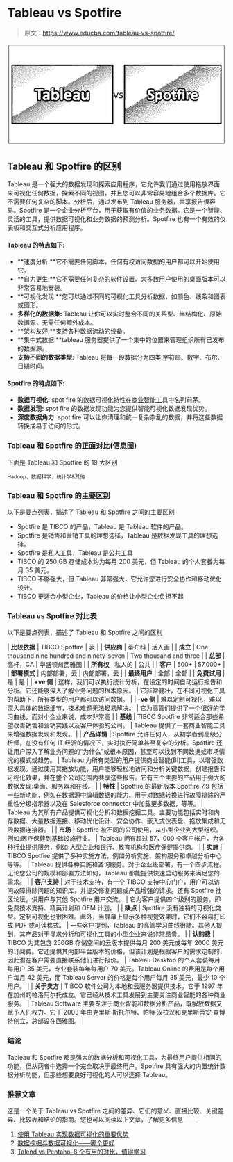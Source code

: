 # Tableau vs Spotfire

> 原文：<https://www.educba.com/tableau-vs-spotfire/>

![Tableau vs Spotfire](img/73838829554fcb4fe25af2544db902b0.png)



## Tableau 和 Spotfire 的区别

Tableau 是一个强大的数据发现和探索应用程序，它允许我们通过使用拖放界面来可视化任何数据，探索不同的视图，并且您可以非常容易地组合多个数据库。它不需要任何复杂的脚本。分析后，通过发布到 Tableau 服务器，共享报告很容易。Spotfire 是一个企业分析平台，用于获取有价值的业务数据。它是一个智能、灵活的工具，提供数据可视化和业务数据的预测分析。Spotfire 也有一个有效的仪表板和交互式分析应用程序。

#### Tableau 的特点如下:

*   **速度分析:**它不需要任何脚本，任何有权访问数据的用户都可以开始使用它。
*   **自力更生:**它不需要任何复杂的软件设置。大多数用户使用的桌面版本可以非常容易地安装。
*   **可视化发现:**您可以通过不同的可视化工具分析数据，如颜色、线条和图表或图形。
*   **多样化的数据集:** Tableau 让你可以实时整合不同的关系型、半结构化、原始数据源，无需任何额外成本。
*   **架构友好:**支持各种数据流动的设备。
*   **集中式数据:**tableau 服务器提供了一个集中的位置来管理组织所有已发布的数据源。
*   **支持不同的数据类型:** Tableau 将每一段数据分为四类:字符串、数字、布尔、日期时间。

#### Spotfire 的特点如下:

*   **数据可视化:** spot fire 的数据可视化特性在[商业智能工具](https://www.educba.com/business-intelligence-tool/)中名列前茅。
*   **数据发现:** spot fire 的数据发现功能为您提供智能可视化数据发现优势。
*   **深度数据角力:**
    spot fire 可以让你清理和统一复杂杂乱的数据，并将这些数据转换成易于访问的形式。

### Tableau 和 Spotfire 的正面对比(信息图)

下面是 Tableau 和 Spotfire 的 19 大区别



<small>Hadoop、数据科学、统计学&其他</small>

### Tableau 和 Spotfire 的主要区别

以下是要点列表，描述了 Tableau 和 Spotfire 之间的主要区别

*   Spotfire 是 TIBCO 的产品，Tableau 是 Tableau 软件的产品。
*   Spotfire 是销售和营销工具的理想选择，Tableau 是数据发现工具的理想选择。
*   Spotfire 是私人工具，Tableau 是公共工具
*   TIBCO 的 250 GB 存储成本约为每月 200 美元，但 Tableau 的个人套餐为每月 35 美元。
*   TIBCO 不够强大，但 Tableau 非常强大，它允许您进行安全协作和移动优化设计。
*   TIBCO 更适合小型企业，Tableau 的价格让小型企业负担不起

### Tableau vs Spotfire 对比表

以下是要点列表，描述了 Tableau 和 Spotfire 之间的区别

| **比较依据** | TIBCO Spotfire | 表 |
| **供应商** | 蒂布科 | 活人画 |
| **成立** | One thousand nine hundred and ninety-seven | Two thousand and three |
| **总部** | 高杆，CA | 华盛顿州西雅图 |
| **所有权** | 私人的 | 公共 |
| **客户** | 500+ | 57,000+ |
| **部署模式** | 内部部署，云 | 内部部署，云 |
| **最终用户** | 全部 | 全部 |
| **免费试用** | 是 | 是 |
| **+ve 侧** | 这样，我们可以执行统计分析，在设定的时间自动运行报告和分析。它还能够深入了解业务问题的根本原因。 | 它非常健壮，在不同可视化工具的帮助下，所有类型的用户都可以访问数据。 |
| **-ve 侧** | 难以定制可视化，难以深入具体的数据细节，技术难题无法轻易解决。 | 它为高管们提供了一个很好的学习曲线，而对小企业来说，成本非常高 |
| **基线** | TIBCO Spotfire 非常适合那些希望改善销售和营销实践以及客户体验的公司。 | Tableau 提供了一套商业智能工具来增强数据发现和发现。 |
| **产品详情** | Spotfire 允许任何人，从初学者到高级分析师，在没有任何 IT 经验的情况下，实时执行简单甚至复杂的分析。Spotfire 还让用户深入了解业务问题的“为什么”或根本原因，甚至可以找到不同数据或市场情况的模式或趋势。 | Tableau 为所有类型的用户提供商业智能(BI)工具，以增强数据发现。通过使用其拖放功能，用户能够轻松地访问和分析关键数据，创建报告和可视化效果，并在整个公司范围内共享这些报告。它有三个主要的产品用于强大的数据发现:桌面、服务器和在线。 |
| **特性** | Spotfire 的最新版本 Spotfire 7.9 包括一些新功能，例如在数据源中编辑数据的能力、用于对数据转换进行故障排除的严重性分级指示器以及在 Salesforce connector 中加载更多数据，等等。 | Tableau 为其所有产品提供可视化分析和数据挖掘工具。主要功能包括实时和内存数据、大量数据连接、移动优化设计、安全协作、嵌入式仪表盘、拖放集成和无限数据连接器。 |
| **市场** | Spotfire 被不同的公司使用，从小型企业到大型组织。例如:医疗保健到基础设施行业。 | Tableau 拥有超过 57，000 个客户帐户，为各种行业提供服务，例如:大型企业和银行、教育机构和医疗保健提供商。 |
| **实施** | TIBCO Spotfire 提供了多种实施方法，例如分析实施、架构服务和卓越分析中心等等。 | Tableau 提供各种实施和咨询服务。对于企业级部署，有一个四步流程。无论您公司的规模和部署方法如何，Tableau 都能提供快速启动服务来满足您的需求。 |
| **客户支持** | 对于技术支持，有一个 TIBCO 支持中心门户，用户可以访问故障排除问题的知识库，并提交修复问题或产品增强的请求。还有 Spotfire 社区论坛，供用户与其他 Spotfire 用户交流。 | 它为客户提供四个级别的服务，即免费技术支持、精英计划和 OEM 计划。 |
| **缺点** | Spotfire 没有独特的可视化类型。定制可视化也很困难。此外，当屏幕上显示多种视觉效果时，它们不容易打印成 PDF 或可读格式。 | 一些客户提到，Tableau 的高管学习曲线很陡。其他人提到，其产品对于寻求分析和可视化工具的小型企业来说非常昂贵。 |
| **认购费** | TIBCO 为其包含 250GB 存储空间的云版本提供每月 200 美元或每年 2000 美元的订阅费。它还提供其内部平台版本的价格，但该计划是根据客户的需求定制的，因此潜在客户需要直接联系他们进行报价。 | Tableau Desktop 的个人套装每月每用户 35 美元，专业套装每年每用户 70 美元。Tableau Online 的费用是每个用户每月 42 美元，而 Tableau Server 的价格是每个用户每月 35 美元，最少 10 个用户。 |
| **关于卖方** | TIBCO 软件公司为本地和云服务器提供技术。它于 1997 年在加州的帕洛阿尔托成立。它已经从技术工具发展到主要关注商业智能的各种商业服务。 | Tableau Software 主要专注于商业智能和数据分析产品，既解放数据又赋予人们权力。它于 2003 年由克里斯·斯托尔特、帕特·汉拉汉和克里斯蒂安·查博特创立，总部设在西雅图。 |

### 结论

Tableau 和 Spotfire 都是强大的数据分析和可视化工具，为最终用户提供相同的功能，但从两者中选择一个完全取决于最终用户。Spotfire 具有强大的内置统计数据分析功能，但那些想要良好可视化的人可以选择 Tableau。

### 推荐文章

这是一个关于 Tableau vs Spotfire 之间的差异、它们的意义、直接比较、关键差异、比较表和结论的指南。您也可以阅读以下文章，了解更多信息——

1.  [使用 Tableau 实现数据可视化的重要优势](https://www.educba.com/data-visualization-with-tableau/)
2.  [数据挖掘与数据可视化——哪个更好](https://www.educba.com/data-mining-vs-data-visualization/)
3.  [Talend vs Pentaho–8 个有用的对比，值得学习](https://www.educba.com/talend-vs-pentaho/)





